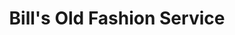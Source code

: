 ---
title: "Bill's Old Fashion Service"
url: /lake-oswego/bills-old-fashion-service/
shop: car repair
---